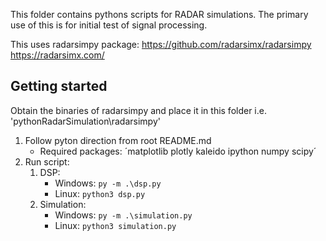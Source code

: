 This folder contains pythons scripts for RADAR simulations.
The primary use of this is for initial test of signal processing.

This uses radarsimpy package:
https://github.com/radarsimx/radarsimpy
https://radarsimx.com/

## Getting started

Obtain the binaries of radarsimpy and place it in this folder i.e. 'pythonRadarSimulation\radarsimpy'

1. Follow pyton direction from root README.md
   - Required packages: ´matplotlib plotly kaleido ipython numpy scipy´
2. Run script:
   1. DSP:
      - Windows: `py -m .\dsp.py`
      - Linux: `python3 dsp.py`
   2. Simulation:
      - Windows: `py -m .\simulation.py`
      - Linux: `python3 simulation.py`
